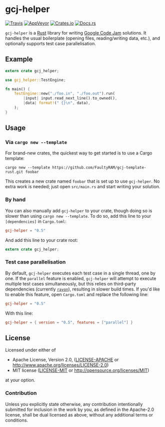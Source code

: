 # gcj-helper

[![Travis](https://img.shields.io/travis/FaultyRAM/gcj-helper-rs.svg)][1]
[![AppVeyor](https://img.shields.io/appveyor/ci/FaultyRAM/gcj-helper-rs.svg)][2]
[![Crates.io](https://img.shields.io/crates/v/gcj-helper.svg)][3]
[![Docs.rs](https://docs.rs/gcj-helper/badge.svg)][4]

`gcj-helper` is a [Rust][5] library for writing [Google Code Jam][6] solutions. It handles the
usual boilerplate (opening files, reading/writing data, etc.), and optionally supports test case
parallelisation.

## Example

```rust
extern crate gcj_helper;

use gcj_helper::TestEngine;

fn main() {
    TestEngine::new("./foo.in", "./foo.out").run(
        |input| input.read_next_line().to_owned(),
        |data| format!(" {}\n", data),
    );
}
```

## Usage

### Via `cargo new --template`

For brand-new crates, the quickest way to get started is to use a Cargo template:

```text
cargo new --template https://github.com/FaultyRAM/gcj-template-rust.git foobar
```

This creates a new crate named `foobar` that is set up to use `gcj-helper`. No extra work is
needed; just open `src/main.rs` and start writing your solution.

### By hand

You can also manually add `gcj-helper` to your crate, though doing so is slower than using
`cargo new --template`. To do so, add this line to your `[dependencies]` in `Cargo.toml`:

```toml
gcj-helper = "0.5"
```

And add this line to your crate root:

```rust
extern crate gcj_helper;
```

### Test case parallelisation

By default, `gcj-helper` executes each test case in a single thread, one by one. If the `parallel`
feature is enabled, `gcj-helper` will attempt to execute multiple test cases simultaneously, but
this relies on third-party dependencies (currently [`rayon`][7]), resulting in slower build times.
If you'd like to enable this feature, open `Cargo.toml` and replace the following line:

```toml
gcj-helper = "0.5"
```

With this line:

```toml
gcj-helper = { version = "0.5", features = ["parallel"] }
```

## License

Licensed under either of

 * Apache License, Version 2.0, ([LICENSE-APACHE](LICENSE-APACHE) or
   http://www.apache.org/licenses/LICENSE-2.0)
 * MIT license ([LICENSE-MIT](LICENSE-MIT) or http://opensource.org/licenses/MIT)

at your option.

### Contribution

Unless you explicitly state otherwise, any contribution intentionally
submitted for inclusion in the work by you, as defined in the Apache-2.0
license, shall be dual licensed as above, without any additional terms or
conditions.

[1]: https://travis-ci.org/FaultyRAM/gcj-helper-rs
[2]: https://ci.appveyor.com/project/FaultyRAM/gcj-helper-rs
[3]: https://crates.io/crates/gcj-helper
[4]: https://docs.rs/gcj-helper
[5]: https://www.rust-lang.org
[6]: https://code.google.com/codejam/
[7]: https://crates.io/crates/rayon
